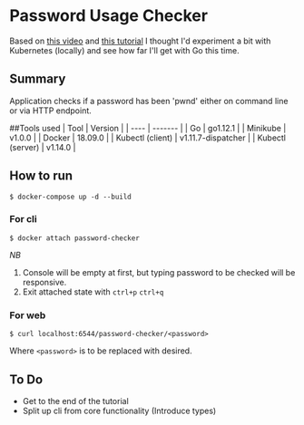 # Password Usage Checker
Based on [this video](https://www.youtube.com/watch?v=hhUb5iknVJs) and [this tutorial](https://medium.com/google-cloud/kubernetes-110-your-first-deployment-bf123c1d3f8) I thought I'd experiment a bit with Kubernetes (locally) and see how far I'll get with Go this time.

## Summary
Application checks if a password has been 'pwnd' either on command line or via HTTP endpoint. 

##Tools used
| Tool | Version |
| ---- | ------- |
| Go | go1.12.1 |
| Minikube | v1.0.0 |
| Docker | 18.09.0 |
| Kubectl  (client) | v1.11.7-dispatcher |
| Kubectl  (server) | v1.14.0 |

## How to run
```
$ docker-compose up -d --build
```
### For cli
```
$ docker attach password-checker
```
_NB_
1. Console will be empty at first, but typing password to be checked will be responsive.
1. Exit attached state with `ctrl+p` `ctrl+q`
### For web
```
$ curl localhost:6544/password-checker/<password>
```
Where `<password>` is to be replaced with desired.
## To Do
- Get to the end of the tutorial
- Split up cli from core functionality (Introduce types)